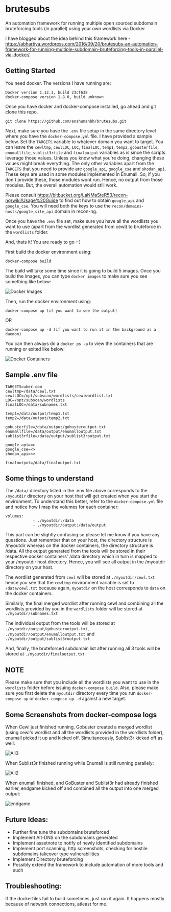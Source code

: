 # brutesubs
An automation framework for running multiple open sourced subdomain bruteforcing tools (in parallel) using your own wordlists via Docker

I have blogged about the idea behind this framework here - https://abhartiya.wordpress.com/2016/09/20/brutesubs-an-automation-framework-for-running-multiple-subdomain-bruteforcing-tools-in-parallel-via-docker/

## Getting Started

You need docker. The versions I have running are:
```
Docker version 1.12.1, build 23cf638
docker-compose version 1.8.0, build unknown
```

Once you have docker and docker-compose installed, go ahead and git clone this repo.
```
git clone https://github.com/anshumanbh/brutesubs.git
```

Next, make sure you have the `.env` file setup in the same directory level where you have the `docker-compose.yml` file. I have provided a sample below. Set the `TARGETS` variable to whatever domain you want to target. You can leave the `cewltmp`, `cewlLOC`, `LOC`, `finalLOC`, `temp1`, `temp2`, `gobusterfile`, `enumallfile`, `sublist3rfile` and `finaloutput` variables as is since the scripts leverage those values. Unless you know what you're doing, changing these values might break everything. The only other variables apart from the `TARGETS` that you need to provide are `google_api`, `google_cse` and `shodan_api`. These keys are used in some modules implemented in Enumall. So, if you don't provide these, those modules wont run. Hence, no output from those modules. But, the overall automation would still work. 

Please consult https://bitbucket.org/LaNMaSteR53/recon-ng/wiki/Usage%20Guide to find out how to obtain `google_api` and `google_cse`. You will need both the keys to use the `recon/domains-hosts/google_site_api` domain in recon-ng.

Once you have the `.env` file set, make sure you have all the wordlists you want to use (apart from the wordlist generated from cewl) to bruteforce in the `wordlists` folder. 

And, thats it! You are ready to go :-)

First build the docker environment using:

```
docker-compose build
```

The build will take some time since it is going to build 5 images. Once you build the images, you can type `docker images` to make sure you see something like below:

![Docker Images](/img/dockerimages.png)

Then, run the docker environment using:
```
docker-compose up (if you want to see the output) 
```
OR 
```
docker-compose up -d (if you want to run it in the background as a daemon)
```

You can then always do a `docker ps -a` to view the containers that are running or exited like below:

![Docker Containers](/img/dockerps.png)



## Sample .env file

```
TARGETS=uber.com
cewltmp=/data/cewl.txt
cewlLOC=/opt/subscan/wordlists/cewlwordlist.txt
LOC=/opt/subscan/wordlists
finalLOC=/data/subnames.txt

temp1=/data/output/temp1.txt
temp2=/data/output/temp2.txt

gobusterfile=/data/output/gobusteroutput.txt
enumallfile=/data/output/enumalloutput.txt
sublist3rfile=/data/output/sublist3routput.txt

google_api=<>
google_cse=<>
shodan_api=<>

finaloutput=/data/finaloutput.txt
```


## Some things to understand
The `/data/` directory listed in the .env file above corresponds to the `/myoutdir` directory on your host that will get created when you start the environment. To understand this better, refer to the `docker-compose.yml` file and notice how I map the volumes for each container:

```
volumes:
            - ./myoutdir:/data
            - ./myoutdir/output:/data/output
```

This part can be slightly confusing so please let me know if you have any questions. 
Just remember that on your host, the directory structure is /myoutdir whereas on the docker containers, the directory structure is /data. All the output generated from the tools will be stored in their respective docker containers' /data directory which in turn is mapped to your /myoutdir host directory. Hence, you will see all output in the /myoutdir directory on your host. 

The wordlist generated from `cewl` will be stored at `./myoutdir/cewl.txt` hence you see that the `cewltmp` environment variable is set to `/data/cewl.txt` because again, `myoutdir` on the host corresponds to `data` on the docker containers.

Similarly, the final merged wordlist after running cewl and combining all the wordlists provided by you in the `wordlists` folder will be stored at `./myoutdir/subnames.txt`

The individual output from the tools will be stored at `./myoutdir/output/gobusteroutput.txt`, `./myoutdir/output/enumalloutput.txt` and `./myoutdir/output/sublist3routput.txt`

And, finally, the bruteforced subdomain list after running all 3 tools will be stored at `./myoutdir/finaloutput.txt`


## NOTE
Please make sure that you include all the wordlists you want to use in the `wordlists` folder before issuing `docker-compose build`. Also, please make sure you first delete the `myoutdir` directory every time you run `docker-compose up` or `docker-compose up -d` against a new target. 


## Some Screenshots from docker-compose logs

When Cewl just finished running, Gobuster created a merged wordlist (using cewl's wordlist and all the wordlists provided in the wordlists folder), enumall picked it up and kicked off. Simultaneously, Sublist3r kicked off as well:

![All3](/img/cewlsublist3renumall.png)

When Sublist3r finished running while Enumall is still running parallely:

![All2](/img/sublist3renumall.png)

When enumall finished, and GoBuster and Sublist3r had already finished earlier, endgame kicked off and combined all the output into one merged output:

![endgame](/img/enumallendgame.png)


## Future Ideas:

* Further fine tune the subdomains bruteforced
* Implement Alt-DNS on the subdomains generated
* Implement assetnote to notify of newly identified subdomains
* Implement port scanning, http screenshots, checking for hostile subdomains takeover type vulnerabilities
* Implement Directory bruteforcing
* Possibly extend the framework to include automation of more tools and such


## Troubleshooting:

If the dockerfiles fail to build sometimes, just run it again. It happens mostly because of network connections, atleast for me. 


